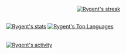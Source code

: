 
<p align="center">
 <a href="#">
   <img alt="Rygent's streak" src="https://github-readme-streak-stats.herokuapp.com/?user=Rygent&theme=black-ice&hide_border=true&stroke=0000&background=060A0CD0"/>
 </a>
</p>
<br/>
<a href="#">
  <img alt="Rygent's stats" src="https://github-readme-stats.vercel.app/api?username=Rygent&show_icons=true&count_private=true&theme=react&hide_border=true&bg_color=0D1117"/></a>
  <a href="#">
    <img alt="Rygent's Top Languages" src="https://github-readme-stats.vercel.app/api/top-langs/?username=Rygent&langs_count=8&count_private=true&layout=compact&theme=react&hide_border=true&bg_color=0D1117"/></a>
<br/>
<br/>
<br/>
<a href="#">
  <img alt="Rygent's activity" src="https://github-readme-activity-graph.cyclic.app/graph?username=Rygent&bg_color=0D1117&color=5BCDEC&line=5BCDEC&point=FFFFFF&area=true&hide_border=true"/></a>
<br/>
<br/>
